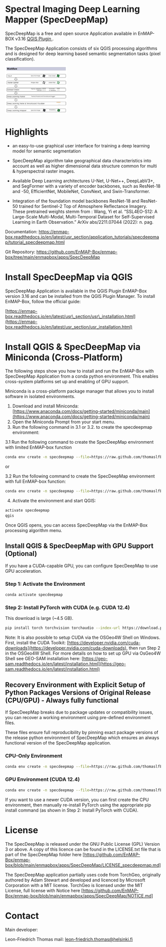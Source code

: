 # Spectral Imaging Deep Learning Mapper (SpecDeepMap)

SpecDeepMap is a free and open source Application available in EnMAP-BOX v3.16 [QGIS Plugin ](https://www.qgis.org).

The SpecDeepMap Application consists of six QGIS processing algorithms and is designed for deep learning based semantic segmentation tasks (pixel classification).  

<img src="img/1_SpecDeepMap_Overview.jpg" alt="Workflow" width="200"/>

# Highlights

* an easy-to-use graphical user interface for training a deep learning model for semantic segmentation

* SpecDeepMap algorithm take geographical data characteristics into account as well as higher dimensional data structure common for multi & hyperspectral raster images.

* Available Deep Learning architectures  U-Net, U-Net++, DeepLabV3+, and SegFormer with a variety of encoder backbones, such as ResNet-18 and -50, EfficientNet, MobileNet, ConvNext, and Swin-Transformer. 

* Integration of the foundation model backbones ResNet-18 and ResNet-50 trained for Sentinel-2 Top of Atmosphere Reflectance Imagery. These pretrained weights stemm from : Wang, Yi et al. “SSL4EO-S12: A Large-Scale Multi-Modal, Multi-Temporal Dataset for Self-Supervised Learning in Earth Observation.” ArXiv abs/2211.07044 (2022): n. pag. 

Documentation: https://enmap-box.readthedocs.io/en/latest/usr_section/application_tutorials/specdeepmap/tutorial_specdeepmap.html

Git Repository: https://github.com/EnMAP-Box/enmap-box/tree/main/enmapbox/apps/SpecDeepMap


# Install SpecDeepMap via QGIS

SpecDeepMap Application is available in the QGIS Plugin EnMAP-Box version 3.16 and can be installed from the QGIS Plugin Manager.
To install EnMAP-Box, follow the official guide:

[https://enmap-box.readthedocs.io/en/latest/usr\_section/usr\_installation.html](https://enmap-box.readthedocs.io/en/latest/usr_section/usr_installation.html)


# Install QGIS & SpecDeepMap via Miniconda (Cross-Platform)

The following steps show you how to install and run the EnMAP-Box with SpecDeepMap Application from a conda python environment. This enables cross-system platforms set up and enabling of GPU support.

Miniconda is a cross-platform package manager that allows you to install software in isolated environments.

1. Download and install Miniconda: [https://www.anaconda.com/docs/getting-started/miniconda/main](https://www.anaconda.com/docs/getting-started/miniconda/main)
2. Open the Miniconda Prompt from your start menu.
3. Run the following command in 3.1 or 3.2. to create the specdeepmap environment:

3.1 Run the following command to create the SpecDeepMap environment with limited EnMAP-box function
```bash
conda env create -n specdeepmap --file=https://raw.github.com/thomaslfEO/enmap-box-fork/blob/main/enmapbox/apps/SpecDeepMap/conda_envs/enmapbox_specdeepmap.yml -c conda-forge -y
```

or 

3.2 Run the following command to create the SpecDeepMap environment with full EnMAP-box function:

```bash
conda env create -n specdeepmap --file=https://raw.github.com/thomaslfEO/enmap-box-fork/blob/main/enmapbox/apps/SpecDeepMap/conda_envs/enmapbox_full_latest.yml -c conda-forge -y
```

4. Activate the environment and start QGIS:

```bash
activate specdeepmap
qgis
```

Once QGIS opens, you can access SpecDeepMap via the EnMAP-Box processing algorithm menu.

## Install QGIS & SpecDeepMap with GPU Support (Optional)

If you have a CUDA-capable GPU, you can configure SpecDeepMap to use GPU acceleration.

### Step 1: Activate the Environment

```bash
conda activate specdeepmap
```

### Step 2: Install PyTorch with CUDA (e.g. CUDA 12.4)

This download is large (\~4.5 GB).

```bash
pip install torch torchvision torchaudio --index-url https://download.pytorch.org/whl/cu124 -y --force-reinstall
```

Note: It is also possible to setup  CUDA via the OSGeo4W Shell on Windows. First, install the CUDA Toolkit: [https://developer.nvidia.com/cuda-downloads](https://developer.nvidia.com/cuda-downloads), then run Step 2 in the OSGeo4W Shell.
For more details on how to set up GPU via OsGeo4W Shell see GEO-SAM installation here: [https://geo-sam.readthedocs.io/en/latest/installation.html](https://geo-sam.readthedocs.io/en/latest/installation.html)

## Recovery Environment with Explicit Setup of Python Packages Versions of Original Release (CPU/GPU) - Always fully functional

If SpecDeepMap breaks due to package updates or compatibility issues, you can recover a working environment using pre-defined environment files.

These files ensure full reproducibility by pinning exact package versions of the release python environment of SpecDeepMap which ensures an always functional version of the SpecDeepMap application.

### CPU-Only Environment

```bash
conda env create -n specdeepmap --file=https://raw.github.com/thomaslfEO/enmap-box-fork/blob/main/enmapbox/apps/SpecDeepMap/conda_envs/specdeepmap_cpu_time_capsul.yml -c conda-forge -y
```

### GPU Environment (CUDA 12.4)

```bash
conda env create -n specdeepmap --file=https://raw.github.com/thomaslfEO/enmap-box-fork/blob/main/enmapbox/apps/SpecDeepMap/conda_envs/specdeepmap_cuda124_time_capsul.yml -c conda-forge -y
```

If you want to use a newer CUDA version, you can first create the CPU environment, then manually re-install PyTorch using the appropriate pip install command (as shown in Step 2: Install PyTorch with CUDA).


# License

The SpecDeepMap is released under the GNU Public License (GPL) Version 3 or above. A copy of this licence can be found in
the LICENSE.txt file that is part of the SpecDeepMap folder here [https://github.com/EnMAP-Box/enmap-box/blob/main/enmapbox/apps/SpecDeepMap/LICENSE_specdeepmap.md] 

The SpecDeepMap application partially uses code from TorchGeo, originally authored by Adam Stewart and developed and licenced by Microsoft Corporation with a MIT license. 
TorchGeo is licensed under the MIT License, full license with Notice here [https://github.com/EnMAP-Box/enmap-box/blob/main/enmapbox/apps/SpecDeepMap/NOTICE.md]

# Contact 

Main developer: 

Leon-Friedrich Thomas 
mail: leon-friedrich.thomas@helsinki.fi



